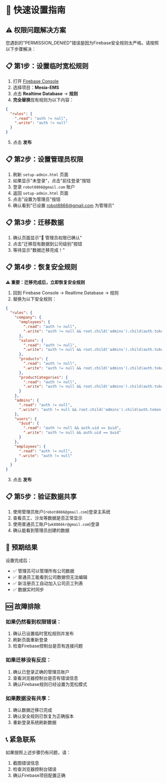 # 🚀 快速设置指南

## ⚠️ 权限问题解决方案

您遇到的"PERMISSION_DENIED"错误是因为Firebase安全规则太严格。请按照以下步骤解决：

## 📋 第1步：设置临时宽松规则

1. 打开 [Firebase Console](https://console.firebase.google.com/)
2. 选择项目：**Mesia-EMS**
3. 点击 **Realtime Database** → **规则**
4. **完全替换**现有规则为以下内容：

```json
{
  "rules": {
    ".read": "auth != null",
    ".write": "auth != null"
  }
}
```

5. 点击 **发布**

## 📋 第2步：设置管理员权限

1. 刷新 `setup-admin.html` 页面
2. 如果显示"未登录"，点击"前往登录"按钮
3. 登录 `robot8866@gmail.com` 账户
4. 返回 `setup-admin.html` 页面
5. 点击"设置为管理员"按钮
6. 确认看到"已设置 robot8866@gmail.com 为管理员"

## 📋 第3步：迁移数据

1. 确认页面显示"👑 管理员权限已确认"
2. 点击"迁移现有数据到公司级别"按钮
3. 等待显示"数据迁移完成！"

## 📋 第4步：恢复安全规则

**⚠️ 重要：迁移完成后，立即恢复安全规则**

1. 回到 Firebase Console → Realtime Database → 规则
2. 替换为以下安全规则：

```json
{
  "rules": {
    "company": {
      "employees": {
        ".read": "auth != null",
        ".write": "auth != null && root.child('admins').child(auth.token.email.replace('.', '_')).exists()"
      },
      "salons": {
        ".read": "auth != null",
        ".write": "auth != null && root.child('admins').child(auth.token.email.replace('.', '_')).exists()"
      },
      "products": {
        ".read": "auth != null",
        ".write": "auth != null && root.child('admins').child(auth.token.email.replace('.', '_')).exists()"
      },
      "productCategories": {
        ".read": "auth != null",
        ".write": "auth != null && root.child('admins').child(auth.token.email.replace('.', '_')).exists()"
      }
    },
    "admins": {
      ".read": "auth != null",
      ".write": "auth != null && root.child('admins').child(auth.token.email.replace('.', '_')).exists()"
    },
    "users": {
      "$uid": {
        ".read": "auth != null && auth.uid == $uid",
        ".write": "auth != null && auth.uid == $uid"
      }
    },
    "employees": {
      ".read": "auth != null",
      ".write": "auth != null"
    }
  }
}
```

3. 点击 **发布**

## 📋 第5步：验证数据共享

1. 使用管理员账户(`robot8866@gmail.com`)登录主系统
2. 查看员工、沙龙等数据是否正常显示
3. 使用普通员工账户(`wk8866kr@gmail.com`)登录
4. 确认能看到管理员创建的数据

## 🎯 预期结果

设置完成后：
- ✅ 管理员可以管理所有公司数据
- ✅ 普通员工能看到公司数据但无法编辑
- ✅ 新注册员工自动加入公司员工列表
- ✅ 数据实时同步

## 🆘 故障排除

### 如果仍然看到权限错误：
1. 确认已设置临时宽松规则并发布
2. 刷新页面重新登录
3. 检查Firebase控制台是否有连接问题

### 如果迁移没有反应：
1. 确认已登录正确的管理员账户
2. 查看浏览器控制台是否有错误信息
3. 确认Firebase规则已经设置为宽松模式

### 如果数据没有共享：
1. 确认数据迁移已完成
2. 确认安全规则已恢复为正确版本
3. 重新登录系统刷新数据

## 📞 紧急联系

如果按照上述步骤仍有问题，请：
1. 截图错误信息
2. 检查浏览器控制台错误
3. 确认Firebase项目配置正确 